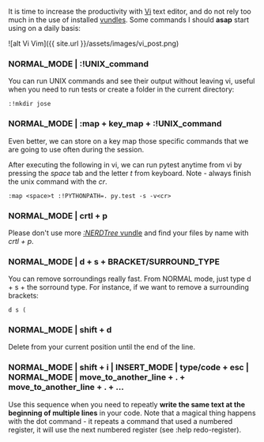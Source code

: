 It is time to increase the productivity with [Vi](https://en.wikipedia.org/wiki/Vi) text editor, and do not rely too much in the use of installed [vundles](https://github.com/jootse84/dotfiles/blob/master/.vimrc). Some commands I should **asap** start using on a daily basis:

![alt Vi Vim]({{ site.url }}/assets/images/vi_post.png)

### NORMAL_MODE | :!UNIX_command

You can run UNIX commands and see their output without leaving vi, useful when you need to run tests or create a folder in the current directory:

```
:!mkdir jose
```

### NORMAL_MODE | :map + key_map + :!UNIX_command

Even better, we can store on a key map those specific commands that we are going to use often during the session.

After executing the following in vi, we can run pytest anytime from vi by pressing the *space* tab and the letter *t* from keyboard. Note - always finish the unix command with the *cr*.

```
:map <space>t :!PYTHONPATH=. py.test -s -v<cr>
```

### NORMAL_MODE | crtl + p

Please don't use more [*:NERDTree* vundle](https://github.com/scrooloose/nerdtree) and find your files by name with *crtl + p*.

### NORMAL_MODE | d + s + BRACKET/SURROUND_TYPE

You can remove sorroundings really fast. From NORMAL mode, just type d + s + the sorround type. For instance, if we want to remove a surrounding brackets:

```
d s (
```

### NORMAL_MODE | shift + d

Delete from your current position until the end of the line.

### NORMAL_MODE | shift + i | INSERT_MODE | type/code + esc | NORMAL_MODE | move_to_another_line + . + move_to_another_line + . + ...

Use this sequence when you need to repeatly **write the same text at the beginning of multiple lines** in your code. Note that a magical thing happens with the dot command - it repeats a command that used a numbered register, it will use the next numbered register (see :help redo-register). 


